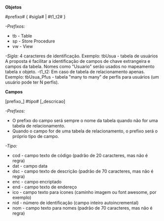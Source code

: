 **Objetos**

#prefixo# { #sigla# | #t1_t2# }

*-Prefixos:*
* tb - Table
* sp - Store Procedure
* vw - View

*-Sigla:*
4 caracteres de identificação. Exemplo: tbUsua - tabela de usuários
A proposta é facilitar a identificação de campos de chave extrangeira e campos da tabela.
Nomes como "Usuario" serão usados no mapeamento tabela x objeto.
-t1_t2:
Em caso de tabela de relacionamento apenas. Exemplo: tbUsua_Pfus - tabela "many to many" de perfis para usuários (um usuário pode ter N perfis).

**Campos**

[prefixo_] #tipo# [_descricao]

*-Prefixos:*
* O prefixo do campo será sempre o nome da tabela quando não for uma tabela de relacionamento.
* Quando o campo for de uma tabela de relacionamento, o prefixo será o próprio tipo de campo.

*-Tipo:*
* cod - campo texto de código (padrão de 20 caracteres, mas não é regra)
* dat - campo data
* dsc - campo texto de descrição (padrão de 70 caracteres, mas não é regra)
* enc - campo encriptado
* end - campo texto de endereço
* ico - campo texto para ícones (caminho imagem ou font awesome, por exemplo)
* nid - número de identificação (campo inteiro autoincremental)
* nom - campo texto para nomes (padrão de 70 caracteres, mas não é regra)
